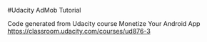 #Udacity AdMob Tutorial

Code generated from Udacity course Monetize Your Android App
https://classroom.udacity.com/courses/ud876-3